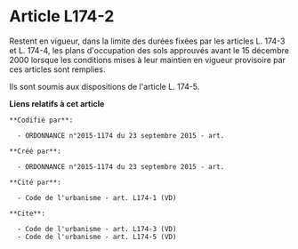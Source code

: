 # Article L174-2

Restent en vigueur, dans la limite des durées fixées par les articles L. 174-3 et L. 174-4, les plans d'occupation des sols
approuvés avant le 15 décembre 2000 lorsque les conditions mises à leur maintien en vigueur provisoire par ces articles sont
remplies. 

Ils sont soumis aux dispositions de l'article L. 174-5.

**Liens relatifs à cet article**

	**Codifié par**:

	  - ORDONNANCE n°2015-1174 du 23 septembre 2015 - art.

	**Créé par**:

	  - ORDONNANCE n°2015-1174 du 23 septembre 2015 - art.

	**Cité par**:

	  - Code de l'urbanisme - art. L174-1 (VD)

	**Cite**:

	  - Code de l'urbanisme - art. L174-3 (VD)
	  - Code de l'urbanisme - art. L174-5 (VD)
